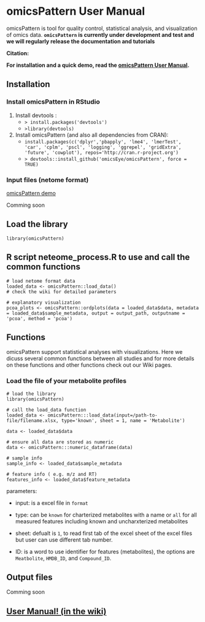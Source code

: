 # omicsPattern User Manual #

omicsPattern is tool for quality control, statistical analysis, and visualization of omics data. 
**`omicsPattern` is currently under development and test and we will regularly release the documentation and tutorials**


**Citation:**


**For installation and a quick demo, read the [omicsPattern User Manual](https://github.com/omicsEye/omicsPattern/wiki).**


## Installation ##

### Install omicsPattern in RStudio ###
1. Install devtools : 
    * ``> install.packages('devtools')``
    * ``>library(devtools)``
2. Install omicsPattern (and also all dependencies from CRAN): 
    * ``install.packages(c('dplyr','pbapply', 'lme4', 'lmerTest', 'car', 'cplm', 'pscl', 'logging', 'ggrepel', 'gridExtra', 'future', 'cowplot'), repos='http://cran.r-project.org')``
    * ``> devtools::install_github('omicsEye/omicsPattern', force = TRUE) ``

### Input files (netome format) ###
[omicsPattern demo](https://github.com/omicsEye/omicsPattern/tree/master/demo)

Comming soon

## Load the library ##

```
library(omicsPattern)

```
## R script neteome_process.R to use and call the common functions ##

```
# load netome format data
loaded_data <- omicsPattern::load_data()
# check the wiki for detailed parameters

# explanatory visualization
pcoa_plots <- omicsPattern::ordplots(data = loaded_data$data, metadata = loaded_data$sample_metadata, output = output_path, outputname = 'pcoa', method = 'pcoa')

```



## Functions ##
omicsPattern support statistical analyses with visualizations. Here we dicuss several common functions between all studies and for more details on these functions and other functions check out our Wiki pages.

### Load the file of your metabolite profiles  ###


```
# load the library
library(omicsPattern)

# call the load_data function
loaded_data <- omicsPattern:::load_data(input=/path-to-file/filename.xlsx, type='known', sheet = 1, name = 'Metabolite')

data <- loaded_data$data

# ensure all data are stored as numeric
data <- omicsPattern:::numeric_dataframe(data)

# sample info
sample_info <- loaded_data$sample_metadata

# feature info ( e.g. m/z and RT)
features_info <- loaded_data$feature_metadata

```

parameters:

* input: is a excel file in `format`

* type: can be `known` for charterized metabolites with a name  or `all` for all measured features including known and uncharxterized metabolites

* sheet: defualt is `1`, to read first tab of the excel sheet of the excel files but user can use different tab number. 

* ID: is a word to use identifier for features (metabolites), the options are `Meatbolite`, `HMDB_ID`, and `Compound_ID`. 

## Output files ##

Comming soon

## [User Manual! (in the wiki)](https://github.com/omicsEye/omicsPattern/wiki) ##
